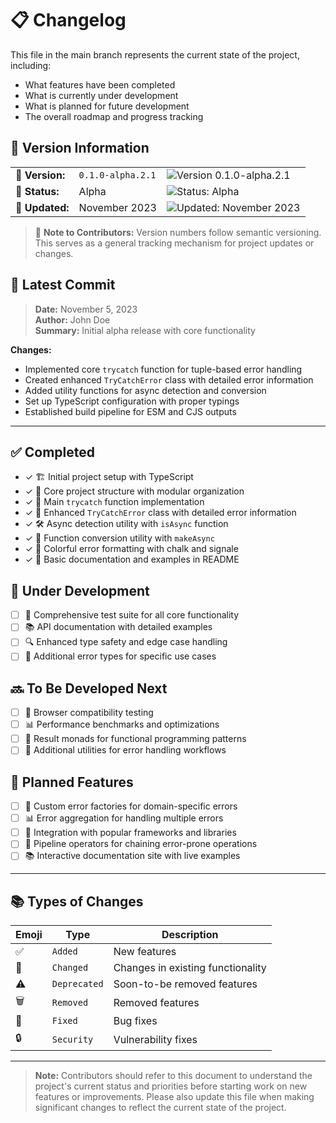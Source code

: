 # 📋 Changelog

This file in the main branch represents the current state of the project, including:
- What features have been completed
- What is currently under development
- What is planned for future development
- The overall roadmap and progress tracking

## 📌 Version Information

<table>
  <tr>
    <td><b>🔢 Version:</b></td>
    <td><code>0.1.0-alpha.2.1</code></td>
    <td><img src="https://img.shields.io/badge/v0.1.0--alpha.2.1-blue?style=flat-square" alt="Version 0.1.0-alpha.2.1" /></td>
  </tr>
  <tr>
    <td><b>🚦 Status:</b></td>
    <td>Alpha</td>
    <td><img src="https://img.shields.io/badge/Status-Alpha-yellow?style=flat-square" alt="Status: Alpha" /></td>
  </tr>
  <tr>
    <td><b>📅 Updated:</b></td>
    <td>November 2023</td>
    <td><img src="https://img.shields.io/badge/Updated-November_2023-green?style=flat-square" alt="Updated: November 2023" /></td>
  </tr>
</table>

> 📝 **Note to Contributors:** Version numbers follow semantic versioning. This serves as a general tracking mechanism for project updates or changes.

## 🔄 Latest Commit

> **Date:** November 5, 2023  
> **Author:** John Doe  
> **Summary:** Initial alpha release with core functionality

**Changes:**
- Implemented core `trycatch` function for tuple-based error handling
- Created enhanced `TryCatchError` class with detailed error information
- Added utility functions for async detection and conversion
- Set up TypeScript configuration with proper typings
- Established build pipeline for ESM and CJS outputs

---

## ✅ Completed

- ✓ 🏗️ Initial project setup with TypeScript
- ✓ 📁 Core project structure with modular organization
- ✓ 🔄 Main `trycatch` function implementation
- ✓ 🧠 Enhanced `TryCatchError` class with detailed error information
- ✓ 🛠️ Async detection utility with `isAsync` function
- ✓ 🔄 Function conversion utility with `makeAsync`
- ✓ 🎨 Colorful error formatting with chalk and signale
- ✓ 📝 Basic documentation and examples in README

## 🔄 Under Development
- [ ] 🧪 Comprehensive test suite for all core functionality
- [ ] 📚 API documentation with detailed examples
- [ ] 🔍 Enhanced type safety and edge case handling
- [ ] 🧩 Additional error types for specific use cases

## 🔜 To Be Developed Next

- [ ] 🧪 Browser compatibility testing
- [ ] 📊 Performance benchmarks and optimizations
- [ ] 🔄 Result monads for functional programming patterns
- [ ] 🧰 Additional utilities for error handling workflows

## 📝 Planned Features

- [ ] 🔑 Custom error factories for domain-specific errors
- [ ] 📊 Error aggregation for handling multiple errors
- [ ] 🧩 Integration with popular frameworks and libraries
- [ ] 🔄 Pipeline operators for chaining error-prone operations
- [ ] 📚 Interactive documentation site with live examples
---

## 📚 Types of Changes

| Emoji | Type | Description |
|-------|------|-------------|
| ✅ | `Added` | New features |
| 🔄 | `Changed` | Changes in existing functionality |
| ⚠️ | `Deprecated` | Soon-to-be removed features |
| 🗑️ | `Removed` | Removed features |
| 🐛 | `Fixed` | Bug fixes |
| 🔒 | `Security` | Vulnerability fixes |

---

<div align="left">

> **Note:** Contributors should refer to this document to understand the project's current status and priorities before starting work on new features or improvements. Please also update this file when making significant changes to reflect the current state of the project.
</div> 